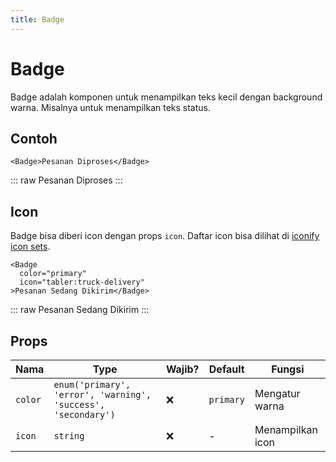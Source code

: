 ```yaml
---
title: Badge
---
```


<script setup>
import Badge from '../../src/components/badge/Badge.vue'
</script>

# Badge

Badge adalah komponen untuk menampilkan teks kecil dengan background warna. Misalnya untuk menampilkan teks status.

## Contoh

```vue
<Badge>Pesanan Diproses</Badge>
```

::: raw
<Badge>Pesanan Diproses</Badge>
:::

## Icon

Badge bisa diberi icon dengan props `icon`. Daftar icon bisa dilihat di [iconify icon sets](https://icon-sets.iconify.design/).

```vue
<Badge
  color="primary"
  icon="tabler:truck-delivery"
>Pesanan Sedang Dikirim</Badge>
```

::: raw
<Badge color="primary" icon="tabler:truck-delivery">Pesanan Sedang Dikirim</Badge>
:::

## Props

| Nama    | Type                                                          | Wajib? | Default   | Fungsi           |
| ------- | ------------------------------------------------------------- | ------ | --------- | ---------------- |
| `color` | `enum('primary', 'error', 'warning', 'success', 'secondary')` | :x:    | `primary` | Mengatur warna   |
| `icon`  | `string`                                                      | :x:    | -         | Menampilkan icon |
